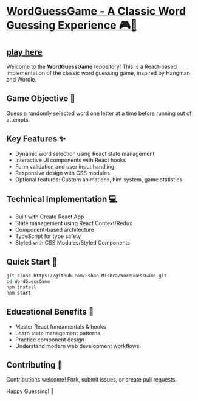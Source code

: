 # [WordGuessGame - A Classic Word Guessing Experience 🎮📖](https://word-guess-game-eight.vercel.app/)


## [play here](https://word-guess-game-eight.vercel.app/)


Welcome to the **WordGuessGame** repository! This is a React-based implementation of the classic word guessing game, inspired by Hangman and Wordle.

## Game Objective 🎯
Guess a randomly selected word one letter at a time before running out of attempts.

## Key Features ✨
- Dynamic word selection using React state management
- Interactive UI components with React hooks
- Form validation and user input handling
- Responsive design with CSS modules
- Optional features: Custom animations, hint system, game statistics

## Technical Implementation 💻
- Built with Create React App
- State management using React Context/Redux
- Component-based architecture
- TypeScript for type safety
- Styled with CSS Modules/Styled Components

## Quick Start 🚀
```bash
git clone https://github.com/Eshan-Mishra/WordGuessGame.git
cd WordGuessGame
npm install
npm start
```

## Educational Benefits 🧠
- Master React fundamentals & hooks
- Learn state management patterns
- Practice component design
- Understand modern web development workflows

## Contributing 🤝
Contributions welcome! Fork, submit issues, or create pull requests.

Happy Guessing! 🎉